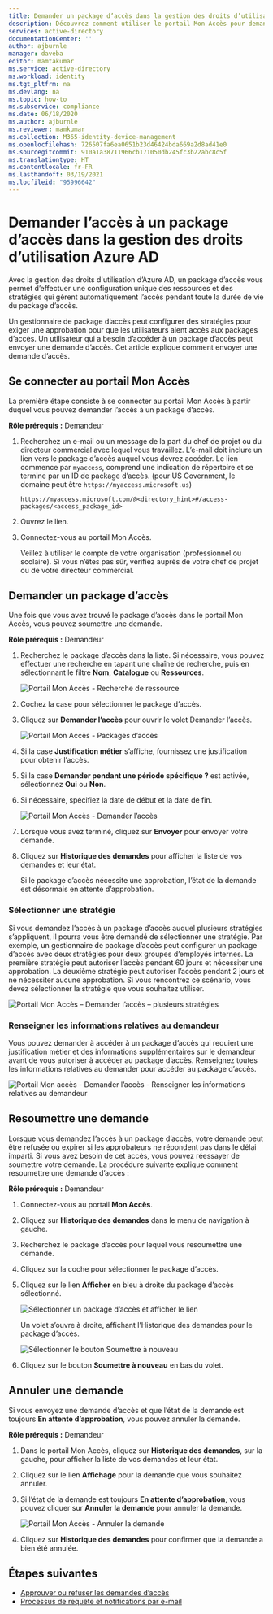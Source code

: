 ```yaml
---
title: Demander un package d’accès dans la gestion des droits d’utilisation Azure AD
description: Découvrez comment utiliser le portail Mon Accès pour demander l’accès à un package d’accès dans la gestion des droits d’utilisation Azure Active Directory.
services: active-directory
documentationCenter: ''
author: ajburnle
manager: daveba
editor: mamtakumar
ms.service: active-directory
ms.workload: identity
ms.tgt_pltfrm: na
ms.devlang: na
ms.topic: how-to
ms.subservice: compliance
ms.date: 06/18/2020
ms.author: ajburnle
ms.reviewer: mamkumar
ms.collection: M365-identity-device-management
ms.openlocfilehash: 726507fa6ea0651b23d46424bda669a2d8ad41e0
ms.sourcegitcommit: 910a1a38711966cb171050db245fc3b22abc8c5f
ms.translationtype: HT
ms.contentlocale: fr-FR
ms.lasthandoff: 03/19/2021
ms.locfileid: "95996642"
---
```

# <a name="request-access-to-an-access-package-in-azure-ad-entitlement-management"></a>Demander l’accès à un package d’accès dans la gestion des droits d’utilisation Azure AD

Avec la gestion des droits d'utilisation d’Azure AD, un package d’accès vous permet d’effectuer une configuration unique des ressources et des stratégies qui gèrent automatiquement l’accès pendant toute la durée de vie du package d’accès. 

Un gestionnaire de package d’accès peut configurer des stratégies pour exiger une approbation pour que les utilisateurs aient accès aux packages d’accès. Un utilisateur qui a besoin d’accéder à un package d’accès peut envoyer une demande d’accès. Cet article explique comment envoyer une demande d’accès.

## <a name="sign-in-to-the-my-access-portal"></a>Se connecter au portail Mon Accès

La première étape consiste à se connecter au portail Mon Accès à partir duquel vous pouvez demander l’accès à un package d’accès.

**Rôle prérequis :** Demandeur

1. Recherchez un e-mail ou un message de la part du chef de projet ou du directeur commercial avec lequel vous travaillez. L’e-mail doit inclure un lien vers le package d’accès auquel vous devrez accéder. Le lien commence par `myaccess`, comprend une indication de répertoire et se termine par un ID de package d’accès.  (pour US Government, le domaine peut être `https://myaccess.microsoft.us`)
 
    `https://myaccess.microsoft.com/@<directory_hint>#/access-packages/<access_package_id>`

1. Ouvrez le lien.

1. Connectez-vous au portail Mon Accès.

    Veillez à utiliser le compte de votre organisation (professionnel ou scolaire). Si vous n’êtes pas sûr, vérifiez auprès de votre chef de projet ou de votre directeur commercial.

## <a name="request-an-access-package"></a>Demander un package d’accès

Une fois que vous avez trouvé le package d’accès dans le portail Mon Accès, vous pouvez soumettre une demande.

**Rôle prérequis :** Demandeur

1. Recherchez le package d’accès dans la liste.  Si nécessaire, vous pouvez effectuer une recherche en tapant une chaîne de recherche, puis en sélectionnant le filtre **Nom**, **Catalogue** ou **Ressources**.

    ![Portail Mon Accès - Recherche de ressource](./media/entitlement-management-request-access/my-access-resource-search.png)

1. Cochez la case pour sélectionner le package d’accès.

1. Cliquez sur **Demander l’accès** pour ouvrir le volet Demander l’accès.

    ![Portail Mon Accès - Packages d’accès](./media/entitlement-management-request-access/my-access-request-access-button.png)

1. Si la case **Justification métier** s’affiche, fournissez une justification pour obtenir l’accès.

1. Si la case **Demander pendant une période spécifique ?** est activée, sélectionnez **Oui** ou **Non**.

1. Si nécessaire, spécifiez la date de début et la date de fin.

    ![Portail Mon Accès - Demander l’accès](./media/entitlement-management-shared/my-access-request-access.png)

1. Lorsque vous avez terminé, cliquez sur **Envoyer** pour envoyer votre demande.

1. Cliquez sur **Historique des demandes** pour afficher la liste de vos demandes et leur état.

    Si le package d’accès nécessite une approbation, l’état de la demande est désormais en attente d’approbation.

### <a name="select-a-policy"></a>Sélectionner une stratégie

Si vous demandez l’accès à un package d’accès auquel plusieurs stratégies s’appliquent, il pourra vous être demandé de sélectionner une stratégie. Par exemple, un gestionnaire de package d’accès peut configurer un package d’accès avec deux stratégies pour deux groupes d’employés internes. La première stratégie peut autoriser l’accès pendant 60 jours et nécessiter une approbation. La deuxième stratégie peut autoriser l’accès pendant 2 jours et ne nécessiter aucune approbation. Si vous rencontrez ce scénario, vous devez sélectionner la stratégie que vous souhaitez utiliser.

![Portail Mon Accès – Demander l’accès – plusieurs stratégies](./media/entitlement-management-request-access/my-access-multiple-policies.png)

### <a name="fill-out-requestor-information"></a>Renseigner les informations relatives au demandeur

Vous pouvez demander à accéder à un package d’accès qui requiert une justification métier et des informations supplémentaires sur le demandeur avant de vous autoriser à accéder au package d’accès. Renseignez toutes les informations relatives au demander pour accéder au package d’accès.

![Portail Mon accès - Demander l’accès - Renseigner les informations relatives au demandeur](./media/entitlement-management-request-access/my-access-requestor-information.png)

## <a name="resubmit-a-request"></a>Resoumettre une demande

Lorsque vous demandez l’accès à un package d’accès, votre demande peut être refusée ou expirer si les approbateurs ne répondent pas dans le délai imparti. Si vous avez besoin de cet accès, vous pouvez réessayer de soumettre votre demande. La procédure suivante explique comment resoumettre une demande d’accès :

**Rôle prérequis :** Demandeur

1. Connectez-vous au portail **Mon Accès**.

1. Cliquez sur **Historique des demandes** dans le menu de navigation à gauche.

1. Recherchez le package d’accès pour lequel vous resoumettre une demande.

1. Cliquez sur la coche pour sélectionner le package d’accès.

1. Cliquez sur le lien **Afficher** en bleu à droite du package d’accès sélectionné.
    
    ![Sélectionner un package d’accès et afficher le lien](./media/entitlement-management-request-access/resubmit-request-select-request-and-view.png)

    Un volet s’ouvre à droite, affichant l’Historique des demandes pour le package d’accès.
    
    ![Sélectionner le bouton Soumettre à nouveau](./media/entitlement-management-request-access/resubmit-request-select-resubmit.png)

1. Cliquez sur le bouton **Soumettre à nouveau** en bas du volet.

## <a name="cancel-a-request"></a>Annuler une demande

Si vous envoyez une demande d’accès et que l’état de la demande est toujours **En attente d’approbation**, vous pouvez annuler la demande.

**Rôle prérequis :** Demandeur

1. Dans le portail Mon Accès, cliquez sur **Historique des demandes**, sur la gauche, pour afficher la liste de vos demandes et leur état.

1. Cliquez sur le lien **Affichage** pour la demande que vous souhaitez annuler.

1. Si l’état de la demande est toujours **En attente d’approbation**, vous pouvez cliquer sur **Annuler la demande** pour annuler la demande.

    ![Portail Mon Accès - Annuler la demande](./media/entitlement-management-request-access/my-access-cancel-request.png)

1. Cliquez sur **Historique des demandes** pour confirmer que la demande a bien été annulée.

## <a name="next-steps"></a>Étapes suivantes

- [Approuver ou refuser les demandes d’accès](entitlement-management-request-approve.md)
- [Processus de requête et notifications par e-mail](entitlement-management-process.md)
